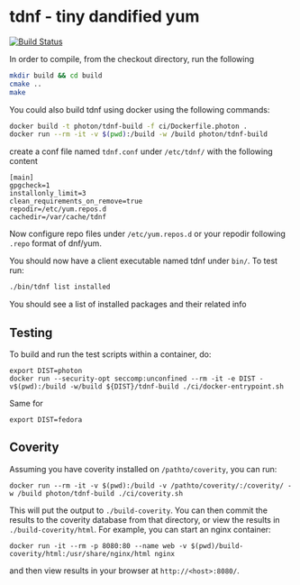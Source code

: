 # tdnf - tiny dandified yum

[![Build Status](https://travis-ci.org/vmware/tdnf.svg?branch=dev)](https://travis-ci.org/vmware/tdnf)

In order to compile, from the checkout directory, run the following

```sh
mkdir build && cd build
cmake ..
make
```

You could also build tdnf using docker using the following commands:

```sh
docker build -t photon/tdnf-build -f ci/Dockerfile.photon .
docker run --rm -it -v $(pwd):/build -w /build photon/tdnf-build
```

create a conf file named `tdnf.conf` under `/etc/tdnf/` with the following content

```text
[main]
gpgcheck=1
installonly_limit=3
clean_requirements_on_remove=true
repodir=/etc/yum.repos.d
cachedir=/var/cache/tdnf
```

Now configure repo files under `/etc/yum.repos.d` or your repodir following
`.repo` format of dnf/yum.

You should now have a client executable named tdnf under `bin/`. To test
run:

```sh
./bin/tdnf list installed
```

You should see a list of installed packages and their related info

## Testing

To build and run the test scripts within a container, do:

```text
export DIST=photon
docker run --security-opt seccomp:unconfined --rm -it -e DIST -v$(pwd):/build -w/build ${DIST}/tdnf-build ./ci/docker-entrypoint.sh
```
Same for
```text
export DIST=fedora
```

## Coverity

Assuming you have coverity installed on `/pathto/coverity`, you can run:

```text
docker run --rm -it -v $(pwd):/build -v /pathto/coverity/:/coverity/ -w /build photon/tdnf-build ./ci/coverity.sh
```

This will put the output to `./build-coverity`. You can then commit the results to the coverity database from that directory, or view the results in `./build-coverity/html`. For example, you can start an nginx container:

```text
docker run -it --rm -p 8080:80 --name web -v $(pwd)/build-coverity/html:/usr/share/nginx/html nginx
```
and then view results in your browser at `http://<host>:8080/`.

